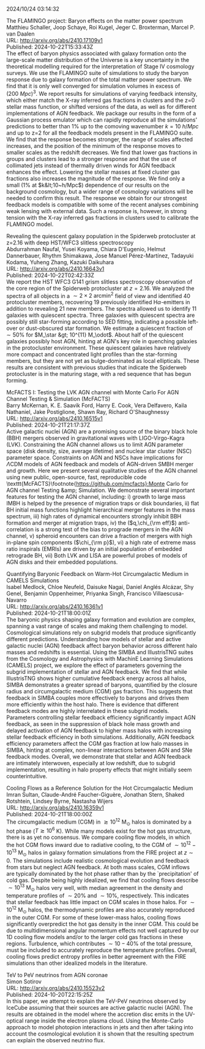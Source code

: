 2024/10/24 03:14:32  

The FLAMINGO project: Baryon effects on the matter power spectrum  
Matthieu Schaller, Joop Schaye, Roi Kugel, Jeger C. Broxterman, Marcel P. van Daalen  
URL: http://arxiv.org/abs/2410.17109v1  
Published: 2024-10-22T15:33:43Z  
  The effect of baryon physics associated with galaxy formation onto the large-scale matter distribution of the Universe is a key uncertainty in the theoretical modelling required for the interpretation of Stage IV cosmology surveys. We use the FLAMINGO suite of simulations to study the baryon response due to galaxy formation of the total matter power spectrum. We find that it is only well converged for simulation volumes in excess of $(200~Mpc)^3$. We report results for simulations of varying feedback intensity, which either match the X-ray inferred gas fractions in clusters and the z=0 stellar mass function, or shifted versions of the data, as well as for different implementations of AGN feedback. We package our results in the form of a Gaussian process emulator which can rapidly reproduce all the simulations' predictions to better than 1% up to the comoving wavenumber $k = 10~h/Mpc$ and up to z=2 for all the feedback models present in the FLAMINGO suite. We find that the response becomes stronger, the range of scales affected increases, and the position of the minimum of the response moves to smaller scales as the redshift decreases. We find that lower gas fractions in groups and clusters lead to a stronger response and that the use of collimated jets instead of thermally driven winds for AGN feedback enhances the effect. Lowering the stellar masses at fixed cluster gas fractions also increases the magnitude of the response. We find only a small (1% at $k&lt;10~h/Mpc$) dependence of our results on the background cosmology, but a wider range of cosmology variations will be needed to confirm this result. The response we obtain for our strongest feedback models is compatible with some of the recent analyses combining weak lensing with external data. Such a response is, however, in strong tension with the X-ray inferred gas fractions in clusters used to calibrate the FLAMINGO model.   

Revealing the quiescent galaxy population in the Spiderweb protocluster
  at z=2.16 with deep HST/WFC3 slitless spectroscopy  
Abdurrahman Naufal, Yusei Koyama, Chiara D'Eugenio, Helmut Dannerbauer, Rhythm Shimakawa, Jose Manuel Pérez-Martínez, Tadayuki Kodama, Yuheng Zhang, Kazuki Daikuhara  
URL: http://arxiv.org/abs/2410.16643v1  
Published: 2024-10-22T02:42:33Z  
  We report the HST WFC3 G141 grism slitless spectroscopy observation of the core region of the Spiderweb protocluster at $z=2.16$. We analyzed the spectra of all objects in a $\sim 2 \times 2 \text{ arcmin}^2$ field of view and identified 40 protocluster members, recovering 19 previously identified H$\alpha$-emitters in addition to revealing 21 new members. The spectra allowed us to identify 11 galaxies with quiescent spectra. Three galaxies with quiescent spectra are possibly still star-forming according to SED fitting, indicating a possible left-over or dust-obscured star formation. We estimate a quiescent fraction of $\sim 50\%$ for $M_\star &gt; 10^{11} M_\odot$. About half of the quiescent galaxies possibly host AGN, hinting at AGN's key role in quenching galaxies in the protocluster environment. These quiescent galaxies have relatively more compact and concentrated light profiles than the star-forming members, but they are not yet as bulge-dominated as local ellipticals. These results are consistent with previous studies that indicate the Spiderweb protocluster is in the maturing stage, with a red sequence that has begun forming.   

McFACTS I: Testing the LVK AGN channel with Monte Carlo For AGN Channel
  Testing &amp; Simulation (McFACTS)  
Barry McKernan, K. E. Saavik Ford, Harry E. Cook, Vera Delfavero, Kaila Nathaniel, Jake Postiglione, Shawn Ray, Richard O'Shaughnessy  
URL: http://arxiv.org/abs/2410.16515v1  
Published: 2024-10-21T21:17:37Z  
  Active galactic nuclei (AGN) are a promising source of the binary black hole (BBH) mergers observed in gravitational waves with LIGO-Virgo-Kagra (LVK). Constraining the AGN channel allows us to limit AGN parameter space (disk density, size, average lifetime) and nuclear star cluster (NSC) parameter space. Constraints on AGN and NSCs have implications for $\Lambda$CDM models of AGN feedback and models of AGN-driven SMBH merger and growth. Here we present several qualitative studies of the AGN channel using new public, open-source, fast, reproducible code \texttt{McFACTS}\footnote{https://github.com/mcfacts}:Monte Carlo for AGN channel Testing \&amp; Simulation. We demonstrate several important features for testing the AGN channel, including: i) growth to large mass IMBH is helped by the presence of migration traps or disk boundaries, ii) flat BH initial mass functions highlight hierarchical merger features in the mass spectrum, iii) high rates of dynamical encounters strongly inhibit BBH formation and merger at migration traps, iv) the ($q,\chi_{\rm eff}$) anti-correlation is a strong test of the bias to prograde mergers in the AGN channel, v) spheroid encounters can drive a fraction of mergers with high in-plane spin components ($\chi_{\rm p}$), vi) a high rate of extreme mass ratio inspirals (EMRIs) are driven by an initial population of embedded retrograde BH, vii) Both LVK and LISA are powerful probes of models of AGN disks and their embedded populations.   

Quantifying Baryonic Feedback on Warm-Hot Circumgalactic Medium in
  CAMELS Simulations  
Isabel Medlock, Chloe Neufeld, Daisuke Nagai, Daniel Anglés Alcázar, Shy Genel, Benjamin Oppenheimer, Priyanka Singh, Francisco Villaescusa-Navarro  
URL: http://arxiv.org/abs/2410.16361v1  
Published: 2024-10-21T18:00:01Z  
  The baryonic physics shaping galaxy formation and evolution are complex, spanning a vast range of scales and making them challenging to model. Cosmological simulations rely on subgrid models that produce significantly different predictions. Understanding how models of stellar and active galactic nuclei (AGN) feedback affect baryon behavior across different halo masses and redshifts is essential. Using the SIMBA and IllustrisTNG suites from the Cosmology and Astrophysics with MachinE Learning Simulations (CAMELS) project, we explore the effect of parameters governing the subgrid implementation of stellar and AGN feedback. We find that while IllustrisTNG shows higher cumulative feedback energy across all halos, SIMBA demonstrates a greater spread of baryons, quantified by the closure radius and circumgalactic medium (CGM) gas fraction. This suggests that feedback in SIMBA couples more effectively to baryons and drives them more efficiently within the host halo. There is evidence that different feedback modes are highly interrelated in these subgrid models. Parameters controlling stellar feedback efficiency significantly impact AGN feedback, as seen in the suppression of black hole mass growth and delayed activation of AGN feedback to higher mass halos with increasing stellar feedback efficiency in both simulations. Additionally, AGN feedback efficiency parameters affect the CGM gas fraction at low halo masses in SIMBA, hinting at complex, non-linear interactions between AGN and SNe feedback modes. Overall, we demonstrate that stellar and AGN feedback are intimately interwoven, especially at low redshift, due to subgrid implementation, resulting in halo property effects that might initially seem counterintuitive.   

Cooling Flows as a Reference Solution for the Hot Circumgalactic Medium  
Imran Sultan, Claude-André Faucher-Giguère, Jonathan Stern, Shaked Rotshtein, Lindsey Byrne, Nastasha Wijers  
URL: http://arxiv.org/abs/2410.16359v1  
Published: 2024-10-21T18:00:00Z  
  The circumgalactic medium (CGM) in $\gtrsim 10^{12}$ $\mathrm{M}_{\odot}$ halos is dominated by a hot phase ($T \gtrsim 10^{6}$ K). While many models exist for the hot gas structure, there is as yet no consensus. We compare cooling flow models, in which the hot CGM flows inward due to radiative cooling, to the CGM of $\sim 10^{12}-10^{13}$ $\mathrm{M}_{\odot}$ halos in galaxy formation simulations from the FIRE project at $z\sim0$. The simulations include realistic cosmological evolution and feedback from stars but neglect AGN feedback. At both mass scales, CGM inflows are typically dominated by the hot phase rather than by the `precipitation' of cold gas. Despite being highly idealized, we find that cooling flows describe $\sim 10^{13}$ $\mathrm{M}_{\odot}$ halos very well, with median agreement in the density and temperature profiles of $\sim 20\%$ and $\sim 10\%$, respectively. This indicates that stellar feedback has little impact on CGM scales in those halos. For $\sim 10^{12}$ $\mathrm{M}_{\odot}$ halos, the thermodynamic profiles are also accurately reproduced in the outer CGM. For some of these lower-mass halos, cooling flows significantly overpredict the hot gas density in the inner CGM. This could be due to multidimensional angular momentum effects not well captured by our 1D cooling flow models and/or to the larger cold gas fractions in these regions. Turbulence, which contributes $\sim 10-40\%$ of the total pressure, must be included to accurately reproduce the temperature profiles. Overall, cooling flows predict entropy profiles in better agreement with the FIRE simulations than other idealized models in the literature.   

TeV to PeV neutrinos from AGN coronae  
Simon Sotirov  
URL: http://arxiv.org/abs/2410.15523v2  
Published: 2024-10-20T22:15:25Z  
  In this paper, we attempt to explain the TeV-PeV neutrinos observed by IceCube assuming that their sources are active galactic nuclei (AGN). The results are obtained in the model where the accretion disc emits in the UV-optical range inside the electron plasma cloud. Using the Monte-Carlo approach to model photopion interactions in jets and then after taking into account the cosmological evolution it is shown that the resulting spectrum can explain the observed neutrino flux.   


